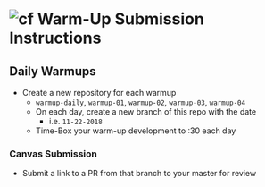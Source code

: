 ![cf](http://i.imgur.com/7v5ASc8.png) Warm-Up Submission Instructions
================================================================================

## Daily Warmups
* Create a new repository for each warmup
  * `warmup-daily`, `warmup-01`, `warmup-02`, `warmup-03`, `warmup-04`
  * On each day, create a new branch of this repo with the date
    * i.e. `11-22-2018`
  * Time-Box your warm-up development to :30 each day

### Canvas Submission
  * Submit a link to a PR from that branch to your master for review
